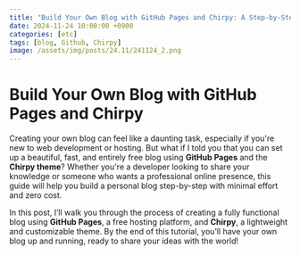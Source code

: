 ```yaml
---
title: "Build Your Own Blog with GitHub Pages and Chirpy: A Step-by-Step Guide"
date: 2024-11-24 10:00:00 +0900
categories: [etc]
tags: [blog, Github, Chirpy]
image: /assets/img/posts/24.11/241124_2.png
---
```


# Build Your Own Blog with GitHub Pages and Chirpy

Creating your own blog can feel like a daunting task, especially if you're new to web development or hosting. But what if I told you that you can set up a beautiful, fast, and entirely free blog using **GitHub Pages** and the **Chirpy theme**? Whether you're a developer looking to share your knowledge or someone who wants a professional online presence, this guide will help you build a personal blog step-by-step with minimal effort and zero cost.

In this post, I’ll walk you through the process of creating a fully functional blog using **GitHub Pages**, a free hosting platform, and **Chirpy**, a lightweight and customizable theme. By the end of this tutorial, you’ll have your own blog up and running, ready to share your ideas with the world!

<!-- 
# GitHub Pages와 Chirpy로 나만의 블로그 만들기

자신만의 블로그를 만드는 것은 처음 시작할 때 상당히 어렵게 느껴질 수 있습니다. 하지만 **GitHub Pages**와 **Chirpy 테마**를 사용하면 아름답고 빠르며 완전히 무료인 블로그를 손쉽게 만들 수 있다는 것을 아셨나요? 당신이 개발자로서 지식을 공유하고 싶거나, 전문적인 온라인 포트폴리오를 만들고 싶다면, 이 가이드는 최소한의 노력과 비용으로 개인 블로그를 만드는 데 도움을 줄 것입니다.

이 글에서는 무료 호스팅 플랫폼인 **GitHub Pages**와 가볍고 커스터마이즈 가능한 테마인 **Chirpy**를 사용하여 완전히 기능적인 블로그를 만드는 과정을 안내할 것입니다. 튜토리얼을 마치면 자신만의 블로그를 완성하여 세상과 아이디어를 공유할 준비를 마칠 수 있을 것입니다!
-->
